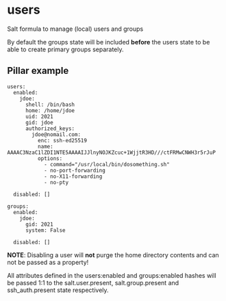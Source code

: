 # users
Salt formula to manage (local) users and groups

By default the groups state will be included **before** the users state to be able to create primary groups separately.

## Pillar example
```sls
users:
  enabled:
    jdoe:
      shell: /bin/bash
      home: /home/jdoe
      uid: 2021
      gid: jdoe
      authorized_keys:
        jdoe@nomail.com:
          enc: ssh-ed25519
          name: AAAAC3NzaC1lZDI1NTE5AAAAIJJlnyNOJKZcuc+1WjjtR3HD///ctFRMwCNWH3r5rJuP
          options:
            - command="/usr/local/bin/dosomething.sh"
            - no-port-forwarding
            - no-X11-forwarding
            - no-pty

  disabled: []

groups:
  enabled:
    jdoe:
      gid: 2021
      system: False

  disabled: []
```

**NOTE**: Disabling a user will **not** purge the home directory contents and can not be passed as a property!

All attributes defined in the users:enabled and groups:enabled hashes will be passed 1:1 to the salt.user.present, salt.group.present and ssh_auth.present state respectively.
